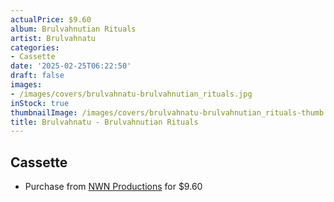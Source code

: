 ```yaml
---
actualPrice: $9.60
album: Brulvahnutian Rituals
artist: Brulvahnatu
categories:
- Cassette
date: '2025-02-25T06:22:50'
draft: false
images:
- /images/covers/brulvahnatu-brulvahnutian_rituals.jpg
inStock: true
thumbnailImage: /images/covers/brulvahnatu-brulvahnutian_rituals-thumb.jpg
title: Brulvahnatu - Brulvahnutian Rituals
---
```


## Cassette
* Purchase from [NWN Productions](http://shop.nwnprod.com/index.php?route=product/product&path=73&product_id=30813&sort=pd.name&order=ASC) for $9.60
